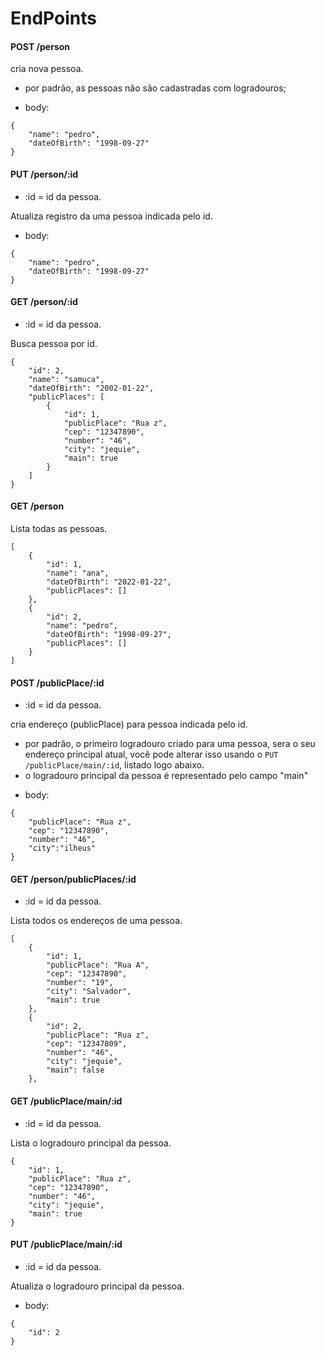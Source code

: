 # EndPoints

#### POST /person 
cria nova pessoa.
- por padrão, as pessoas não são cadastradas com logradouros;
* body:
```
{
    "name": "pedro",
    "dateOfBirth": "1998-09-27"
}
```

#### PUT /person/:id 
* :id = id da pessoa.

Atualiza registro da uma pessoa indicada pelo id.
* body:
```
{
    "name": "pedro",
    "dateOfBirth": "1998-09-27"
}
```
#### GET /person/:id 
* :id = id da pessoa.

Busca pessoa por id.
```
{
    "id": 2,
    "name": "samuca",
    "dateOfBirth": "2002-01-22",
    "publicPlaces": [
        {
            "id": 1,
            "publicPlace": "Rua z",
            "cep": "12347890",
            "number": "46",
            "city": "jequie",
            "main": true
        }
    ]
}
```

#### GET /person
Lista todas as pessoas.
```
[
    {
        "id": 1,
        "name": "ana",
        "dateOfBirth": "2022-01-22",
        "publicPlaces": []
    },
    {
        "id": 2,
        "name": "pedro",
        "dateOfBirth": "1998-09-27",
        "publicPlaces": []
    }
]
```

#### POST /publicPlace/:id
* :id = id da pessoa.

cria endereço (publicPlace) para pessoa indicada pelo id.
- por padrão, o primeiro logradouro criado para uma pessoa, sera o seu endereço principal atual, você pode alterar isso usando o `PUT /publicPlace/main/:id`, listado logo abaixo.
- o logradouro principal da pessoa é representado pelo campo "main"
* body:
```
{
    "publicPlace": "Rua z",
    "cep": "12347890",
    "number": "46",
    "city":"ilheus"
}
```
#### GET /person/publicPlaces/:id
* :id = id da pessoa.

Lista todos os endereços de uma pessoa.
```
[
    {
        "id": 1,
        "publicPlace": "Rua A",
        "cep": "12347890",
        "number": "19",
        "city": "Salvador",
        "main": true
    },
    {
        "id": 2,
        "publicPlace": "Rua z",
        "cep": "12347809",
        "number": "46",
        "city": "jequie",
        "main": false
    },
```

#### GET /publicPlace/main/:id
* :id = id da pessoa.

Lista o logradouro principal da pessoa.
```
{
    "id": 1,
    "publicPlace": "Rua z",
    "cep": "12347890",
    "number": "46",
    "city": "jequie",
    "main": true
}
```

#### PUT /publicPlace/main/:id
* :id = id da pessoa.

Atualiza o logradouro principal da pessoa.
* body:
```
{
    "id": 2
}
```
